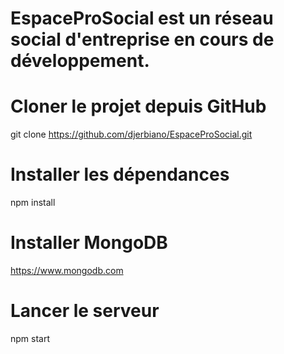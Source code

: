 # EspaceProSocial est un réseau social d'entreprise en cours de développement.

# Cloner le projet depuis GitHub

git clone https://github.com/djerbiano/EspaceProSocial.git

# Installer les dépendances

npm install

# Installer MongoDB

https://www.mongodb.com

# Lancer le serveur

npm start